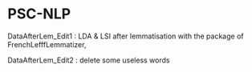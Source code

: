 # PSC-NLP
DataAfterLem_Edit1 : LDA & LSI after lemmatisation with the package of  FrenchLefffLemmatizer,

DataAfterLem_Edit2 : delete some useless words
